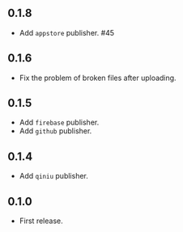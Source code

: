 ## 0.1.8

- Add `appstore` publisher. #45

## 0.1.6

- Fix the problem of broken files after uploading.

## 0.1.5

- Add `firebase` publisher.
- Add `github` publisher.

## 0.1.4

- Add `qiniu` publisher.

## 0.1.0

- First release.
